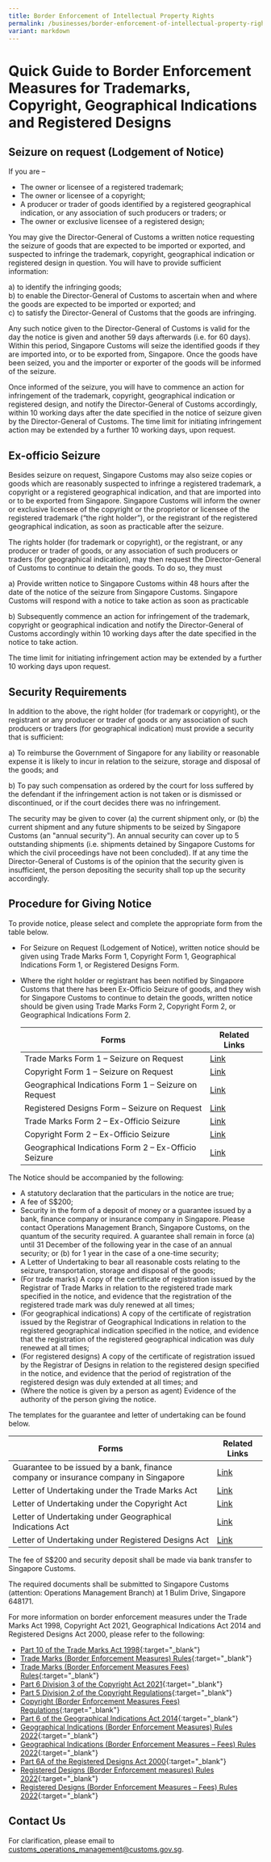 ```yaml
---
title: Border Enforcement of Intellectual Property Rights
permalink: /businesses/border-enforcement-of-intellectual-property-rights/quick-guide-for-copyright-and-trade-mark-owners-and-licensees/
variant: markdown
---
```

# Quick Guide to Border Enforcement Measures for Trademarks, Copyright, Geographical Indications and Registered Designs

## Seizure on request (Lodgement of Notice)

If you are –

* The owner or licensee of a registered trademark;
* The owner or licensee of a copyright;
* A producer or trader of goods identified by a registered geographical indication, or any association of such producers or traders; or 
* The owner or exclusive licensee of a registered design;

You may give the Director-General of Customs  a written notice requesting the seizure of goods that are expected to be imported or exported, and suspected to infringe the trademark, copyright, geographical indication or registered design in question. You will have to provide sufficient information:

a)  to identify the infringing goods;<br>
b)  to enable the Director-General of Customs to ascertain when and where the goods are expected to be imported or exported; and<br>
c)  to satisfy the Director-General of Customs that the goods are infringing.<br>

Any such notice given to the Director-General of Customs is valid for the day the notice is given and another 59 days afterwards (i.e. for 60 days). Within this period, Singapore Customs will seize the identified goods if they are imported into, or to be exported from, Singapore. Once the goods have been seized, you and the importer or exporter of the goods will be informed of the seizure.

Once informed of the seizure, you will have to commence an action for infringement of the trademark, copyright, geographical indication or registered design, and notify the Director-General of Customs accordingly, within 10 working days after the date specified in the notice of seizure given by the Director-General of Customs. The time limit for initiating infringement action may be extended by a further 10 working days, upon request.


## Ex-officio Seizure
  
Besides seizure on request, Singapore Customs may also seize copies or goods which are reasonably suspected to infringe a registered trademark, a copyright or a registered geographical indication, and that are imported into or to be exported from Singapore. Singapore Customs will inform the owner or exclusive licensee of the copyright or the proprietor or licensee of the registered trademark (“the right holder”), or the registrant of the registered geographical indication, as soon as practicable after the seizure. 

The rights holder (for trademark or copyright), or the registrant, or any producer or trader of goods, or any association of such producers or traders (for geographical indication), may then request the Director-General of Customs to continue to detain the  goods. To do so, they must

a)  Provide written notice to Singapore Customs within 48 hours after the date of the notice of the seizure from Singapore Customs. Singapore Customs will respond with a notice to take action as soon as practicable

b)  Subsequently commence an action for infringement of the trademark, copyright or geographical indication and notify the Director-General of Customs accordingly within 10 working days after the date specified in the notice to take action. 

The time limit for initiating infringement action may be extended by a further 10 working days upon request.
  
## Security Requirements 
  
In addition to the above, the right holder (for trademark or copyright), or the registrant or any producer or trader of goods or any association of such producers or traders (for geographical indication) must provide a security that is sufficient:

a)  To reimburse the Government of Singapore for any liability or reasonable expense it is likely to incur in relation to the seizure, storage and disposal of the  goods; and

b)  To pay such compensation as ordered by the court for loss suffered by the defendant if the infringement action is not taken or is dismissed or discontinued, or if the court decides there was no infringement. 

The security may be given to cover (a) the current shipment only, or (b) the current shipment and any future shipments to be seized by Singapore Customs (an "annual security"). An annual security can cover up to 5 outstanding shipments (i.e. shipments detained by Singapore Customs for which the civil proceedings have not been concluded). If at any time the Director-General of Customs is of the opinion that the security given is insufficient, the person depositing the security shall top up the security accordingly.

## Procedure for Giving Notice 
  
To provide notice, please select and complete the appropriate form from the table below.

* For Seizure on Request (Lodgement of Notice), written notice should be given using Trade Marks Form 1, Copyright Form 1, Geographical Indications Form 1, or Registered Designs Form. 
* Where the right holder or registrant has been notified by Singapore Customs that there has been Ex-Officio Seizure of goods, and they wish for Singapore Customs to continue to detain the goods, written notice should be given using Trade Marks Form 2, Copyright Form 2, or Geographical Indications Form 2. 


  | Forms | Related Links |
  |---|---|
  | Trade Marks Form 1 – Seizure on Request | [Link](https://go.gov.sg/trademarks-form1-seizure-on-request)|
  | Copyright Form 1 – Seizure on Request | [Link](https://go.gov.sg/copyright-form1-seizure-on-request)|
	|Geographical Indications Form 1 – Seizure on Request|  [Link](https://go.gov.sg/geographical-indications-form1-seizure-on-request)|
	| Registered Designs Form – Seizure on Request| [Link](https://go.gov.sg/registered-designs-form-seizure-on-request)|
  | Trade Marks Form 2 – Ex-Officio Seizure | [Link](https://go.gov.sg/trade-marks-form2-ex-officio-seizure)|
  | Copyright Form 2 – Ex-Officio Seizure | [Link](https://go.gov.sg/copyright-form-2-ex-officio-seizure)|
	 | Geographical Indications Form 2 – Ex-Officio Seizure | [Link](https://go.gov.sg/geographical-indications-form2-ex-officio-seizure)|

The Notice should be accompanied by the following:

* A statutory declaration that the particulars in the notice are true;
* A fee of S$200;
* Security in the form of a deposit of money or a guarantee issued by a bank, finance company or insurance company in Singapore. Please contact Operations Management Branch, Singapore Customs, on the quantum of the security required. A guarantee shall remain in force (a) until 31 December of the following year in the case of an annual security; or (b) for 1 year in the case of a one-time security;
* A Letter of Undertaking to bear all reasonable costs relating to the seizure, transportation, storage and disposal of the goods;
* (For trade marks) A copy of the certificate of registration issued by the Registrar of Trade Marks in relation to the registered trade mark specified in the notice, and evidence that the registration of the registered trade mark was duly renewed at all times;
* (For geographical indications) A copy of the certificate of registration issued by the Registrar of Geographical Indications in relation to the registered geographical indication specified in the notice, and evidence that the registration of the registered geographical indication was duly renewed at all times;
* (For registered designs) A copy of the certificate of registration issued by the Registrar of Designs in relation to the registered design specified in the notice, and evidence that the period of registration of the registered design was duly extended at all times; and
* (Where the notice is given by a person as agent) Evidence of the authority of the person giving the notice. 

The templates for the guarantee and letter of undertaking can be found below.

| Forms |  Related Links |
|---|---|
| Guarantee to be issued by a bank, finance company or insurance company in Singapore | [Link](https://go.gov.sg/guarantee-to-be-issued-by-a-bank-finance-company-or-insurance-company-in-singapore)| [Guidelines](https://go.gov.sg/guidelines-for-completing-the-guarantee-gov-ut-template)|
| Letter of Undertaking under the Trade Marks Act| [Link](https://go.gov.sg/loutmnov22) |
| Letter of Undertaking under the Copyright Act | [Link](https://go.gov.sg/copyright-form1-seizure-on-request)|
| Letter of Undertaking under Geographical Indications Act| [Link](https://go.gov.sg/louginov22) |
| Letter of Undertaking under Registered Designs Act| [Link](https://go.gov.sg/lourdnov22) |

The fee of S$200 and security deposit shall be made via bank transfer to Singapore Customs.

The required documents shall be submitted to Singapore Customs (attention: Operations Management Branch) at 1 Bulim Drive, Singapore 648171.

For more information on border enforcement measures under the Trade Marks Act 1998, Copyright Act 2021, Geographical Indications Act 2014 and Registered Designs Act 2000, please refer to the following:
  
  -   [Part 10 of the Trade Marks Act 1998](https://sso.agc.gov.sg/Act/TMA1998?ProvIds=pr81-,pr81A-,pr81B-,pr82-,pr83-,pr84-,pr85-,pr85A-,pr85B-,pr86-,pr87-,pr88-,pr89-,pr90-,pr91-,pr92-,pr93-,pr93A-,pr93B-,pr93C-,pr93D-,pr93E-,pr93F-,pr93G-,pr93H-,pr93I-,pr93J-,pr93K-,pr93L-,pr94-,pr95-,pr96-,pr97-,pr98-,pr99-,pr100-){:target="_blank"}
  -   [Trade Marks (Border Enforcement Measures) Rules](https://sso.agc.gov.sg/SL/TMA1998-R2?DocDate=20191112){:target="_blank"}
  -   [Trade Marks (Border Enforcement Measures Fees) Rules](https://sso.agc.gov.sg/SL/TMA1998-S749-2019?DocDate=20191112){:target="_blank"}
  -   [Part 6 Division 3 of the Copyright Act 2021](https://sso.agc.gov.sg/Act/CA2021?ProvIds=pr329-,pr330-,pr331-,pr332-,pr333-,pr334-,pr335-,pr336-,pr337-,pr338-,pr339-,pr340-,pr341-,pr342-,pr343-,pr344-,pr345-,pr346-,pr347-,pr348-,pr349-,pr350-,pr351-,pr352-,pr353-,pr354-,pr355-,pr356-,pr357-,pr358-,pr359-,pr360-,pr361-,pr362-,pr363-,pr364-,pr365-,pr366-,pr367-,pr368-){:target="_blank"}
  -   [Part 5 Division 2 of the Copyright Regulations](https://sso.agc.gov.sg/SL/CA2021-S882-2021?DocDate=20211119&amp;ProvIds=pr82-,pr83-,pr84-,pr85-,pr86-,pr87-,pr88-,pr89-){:target="_blank"}
  -   [Copyright (Border Enforcement Measures Fees) Regulations](https://sso.agc.gov.sg/SL/CA2021-S881-2021?DocDate=20211119){:target="_blank"}
  -   [Part 6 of the Geographical Indications Act 2014](https://sso.agc.gov.sg/Act/GIA2014?ProvIds=P16-#P16-){:target="_blank"}
  -   [Geographical Indications (Border Enforcement Measures) Rules 2022](https://sso.agc.gov.sg/SL/GIA2014-S816-2022?DocDate=20221021){:target="_blank"}
  -   [Geographical Indications (Border Enforcement Measures – Fees) Rules 2022](https://sso.agc.gov.sg/SL/GIA2014-S817-2022?DocDate=20221021){:target="_blank"}
  -  [Part 6A of the Registered Designs Act 2000](https://sso.agc.gov.sg/Act/RDA2000?ProvIds=P16A*-#P16A*-){:target="_blank"}
  -  [Registered Designs (Border Enforcement measures) Rules 2022](https://sso.agc.gov.sg/SL/RDA2000-S814-2022?DocDate=20221021){:target="_blank"}
  -  [Registered Designs (Border Enforcement Measures – Fees) Rules 2022](https://sso.agc.gov.sg/SL/RDA2000-S815-2022?DocDate=20221021){:target="_blank"}


## Contact Us

For clarification, please email to  [customs_operations_management@customs.gov.sg](mailto:customs_operations_management@customs.gov.sg).
